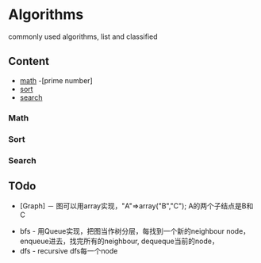 # Algorithms
commonly used algorithms, list and classified

## Content
- [math](#math)
	-[prime number]
- [sort](#sort)
- [search](#search)

### Math

### Sort

### Search


## TOdo
- [Graph] － 图可以用array实现，"A"=>array("B","C"); A的两个子结点是B和C
* bfs - 用Queue实现，把图当作树分层，每找到一个新的neighbour node，enqueue进去，找完所有的neighbour, dequeque当前的node，
* dfs - recursive dfs每一个node